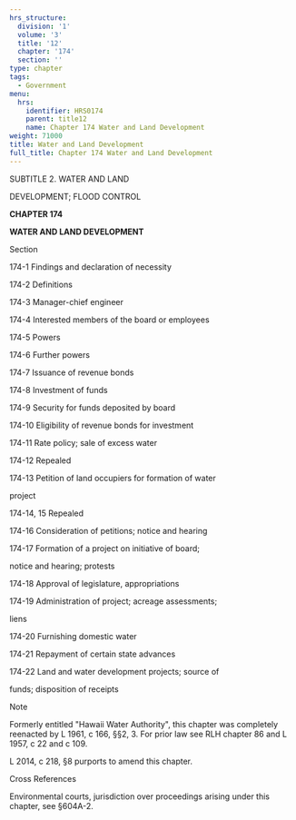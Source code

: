 ```yaml
---
hrs_structure:
  division: '1'
  volume: '3'
  title: '12'
  chapter: '174'
  section: ''
type: chapter
tags:
  - Government
menu:
  hrs:
    identifier: HRS0174
    parent: title12
    name: Chapter 174 Water and Land Development
weight: 71000
title: Water and Land Development
full_title: Chapter 174 Water and Land Development
---
```

SUBTITLE 2\. WATER AND LAND

DEVELOPMENT; FLOOD CONTROL

**CHAPTER 174**

**WATER AND LAND DEVELOPMENT**

Section

174-1 Findings and declaration of necessity

174-2 Definitions

174-3 Manager-chief engineer

174-4 Interested members of the board or employees

174-5 Powers

174-6 Further powers

174-7 Issuance of revenue bonds

174-8 Investment of funds

174-9 Security for funds deposited by board

174-10 Eligibility of revenue bonds for investment

174-11 Rate policy; sale of excess water

174-12 Repealed

174-13 Petition of land occupiers for formation of water

project

174-14, 15 Repealed

174-16 Consideration of petitions; notice and hearing

174-17 Formation of a project on initiative of board;

notice and hearing; protests

174-18 Approval of legislature, appropriations

174-19 Administration of project; acreage assessments;

liens

174-20 Furnishing domestic water

174-21 Repayment of certain state advances

174-22 Land and water development projects; source of

funds; disposition of receipts

Note

Formerly entitled "Hawaii Water Authority", this chapter was completely reenacted by L 1961, c 166, §§2, 3\. For prior law see RLH chapter 86 and L 1957, c 22 and c 109.

L 2014, c 218, §8 purports to amend this chapter.

Cross References

Environmental courts, jurisdiction over proceedings arising under this chapter, see §604A-2.